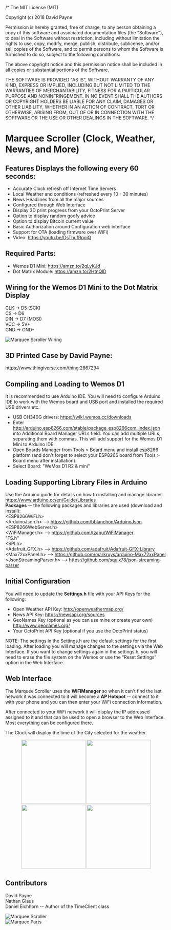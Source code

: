 /* The MIT License (MIT)

Copyright (c) 2018 David Payne

Permission is hereby granted, free of charge, to any person obtaining a copy
of this software and associated documentation files (the "Software"), to deal
in the Software without restriction, including without limitation the rights
to use, copy, modify, merge, publish, distribute, sublicense, and/or sell
copies of the Software, and to permit persons to whom the Software is
furnished to do so, subject to the following conditions:

The above copyright notice and this permission notice shall be included in all
copies or substantial portions of the Software.

THE SOFTWARE IS PROVIDED "AS IS", WITHOUT WARRANTY OF ANY KIND, EXPRESS OR
IMPLIED, INCLUDING BUT NOT LIMITED TO THE WARRANTIES OF MERCHANTABILITY,
FITNESS FOR A PARTICULAR PURPOSE AND NONINFRINGEMENT. IN NO EVENT SHALL THE
AUTHORS OR COPYRIGHT HOLDERS BE LIABLE FOR ANY CLAIM, DAMAGES OR OTHER
LIABILITY, WHETHER IN AN ACTION OF CONTRACT, TORT OR OTHERWISE, ARISING FROM,
OUT OF OR IN CONNECTION WITH THE SOFTWARE OR THE USE OR OTHER DEALINGS IN THE
SOFTWARE.
*/

# Marquee Scroller (Clock, Weather, News, and More)

## Features Displays the following every 60 seconds:
* Accurate Clock refresh off Internet Time Servers
* Local Weather and conditions (refreshed every 10 - 30 minutes)
* News Headlines from all the major sources
* Configured through Web Interface
* Display 3D print progress from your OctoPrint Server
* Option to display random goofy advice
* Option to display Bitcoin current value
* Basic Authorization around Configuration web interface
* Support for OTA (loading firmware over WiFi)
* Video: https://youtu.be/DsThufRpoiQ

## Required Parts:
* Wemos D1 Mini: https://amzn.to/2qLyKJd
* Dot Matrix Module: https://amzn.to/2HtnQlD

## Wiring for the Wemos D1 Mini to the Dot Matrix Display
CLK -> D5 (SCK)  
CS  -> D6  
DIN -> D7 (MOSI)  
VCC -> 5V+  
GND -> GND-  

![Marquee Scroller Wiring](/images/marquee_scroller_pins.png)  

## 3D Printed Case by David Payne:  
https://www.thingiverse.com/thing:2867294

## Compiling and Loading to Wemos D1
It is recommended to use Arduino IDE.  You will need to configure Arduino IDE to work with the Wemos board and USB port and installed the required USB drivers etc.  
* USB CH340G drivers:  https://wiki.wemos.cc/downloads
* Enter http://arduino.esp8266.com/stable/package_esp8266com_index.json into Additional Board Manager URLs field. You can add multiple URLs, separating them with commas.  This will add support for the Wemos D1 Mini to Arduino IDE.
* Open Boards Manager from Tools > Board menu and install esp8266 platform (and don't forget to select your ESP8266 board from Tools > Board menu after installation).
* Select Board:  "WeMos D1 R2 & mini"

## Loading Supporting Library Files in Arduino
Use the Arduino guide for details on how to installing and manage libraries https://www.arduino.cc/en/Guide/Libraries  
**Packages** -- the following packages and libraries are used (download and install):  
<ESP8266WiFi.h>  
<ArduinoJson.h>  --> https://github.com/bblanchon/ArduinoJson  
<ESP8266WebServer.h>  
<WiFiManager.h> --> https://github.com/tzapu/WiFiManager  
"FS.h"  
<SPI.h>  
<Adafruit_GFX.h>  --> https://github.com/adafruit/Adafruit-GFX-Library  
<Max72xxPanel.h> --> https://github.com/markruys/arduino-Max72xxPanel  
<JsonStreamingParser.h> --> https://github.com/squix78/json-streaming-parser  

## Initial Configuration
You will need to update the **Settings.h** file with your API Keys for the following:  
* Open Weather API Key: http://openweathermap.org/
* News API Key: https://newsapi.org/sources
* GeoNames Key (optional as you can use mine or create your own) http://www.geonames.org/
* Your OctoPrint API Key (optional if you use the OctoPrint status)  

NOTE: The settings in the Settings.h are the default settings for the first loading. After loading you will manage changes to the settings via the Web Interface. If you want to change settings again in the settings.h, you will need to erase the file system on the Wemos or use the “Reset Settings” option in the Web Interface.  

## Web Interface
The Marquee Scroller uses the **WiFiManager** so when it can't find the last network it was connected to 
it will become a **AP Hotspot** -- connect to it with your phone and you can then enter your WiFi connection information.

After connected to your WiFi network it will display the IP addressed assigned to it and that can be 
used to open a browser to the Web Interface.  Most everything can be configured there.

The Clock will display the time of the City selected for the weather.  

<p align="center">
  <img src="/images/2018-04-19%2006.58.05.png" width="200"/>
  <img src="/images/2018-04-19%2006.58.15.png" width="200"/>
  <img src="/images/2018-04-19%2006.58.32.png" width="200"/>
  <img src="/images/2018-04-19%2006.58.58.png" width="200"/>
</p>

## Contributors
David Payne  
Nathan Glaus  
Daniel Eichhorn -- Author of the TimeClient class  

![Marquee Scroller](/images/5d7f02ccbf01125cabbf246f97f2ead1_preview_featured.jpg)  
![Marquee Parts](/images/1ffa0c835554d280258c13be5513c4fe_preview_featured.jpg)
